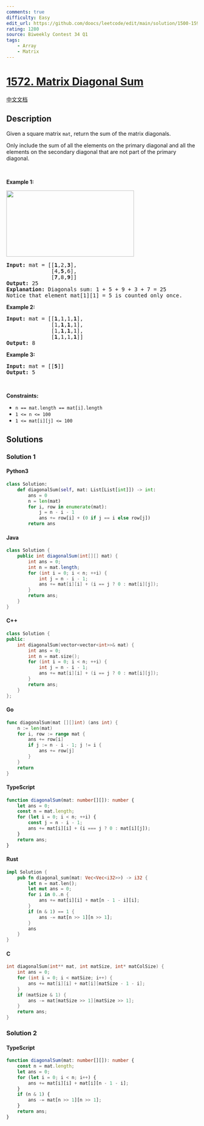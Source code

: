 ```yaml
---
comments: true
difficulty: Easy
edit_url: https://github.com/doocs/leetcode/edit/main/solution/1500-1599/1572.Matrix%20Diagonal%20Sum/README_EN.md
rating: 1280
source: Biweekly Contest 34 Q1
tags:
    - Array
    - Matrix
---
```


<!-- problem:start -->

# [1572. Matrix Diagonal Sum](https://leetcode.com/problems/matrix-diagonal-sum)

[中文文档](/solution/1500-1599/1572.Matrix%20Diagonal%20Sum/README.md)

## Description

<!-- description:start -->

<p>Given a&nbsp;square&nbsp;matrix&nbsp;<code>mat</code>, return the sum of the matrix diagonals.</p>

<p>Only include the sum of all the elements on the primary diagonal and all the elements on the secondary diagonal that are not part of the primary diagonal.</p>

<p>&nbsp;</p>
<p><strong class="example">Example 1:</strong></p>
<img alt="" src="https://fastly.jsdelivr.net/gh/doocs/leetcode@main/solution/1500-1599/1572.Matrix%20Diagonal%20Sum/images/sample_1911.png" style="width: 336px; height: 174px;" />
<pre>
<strong>Input:</strong> mat = [[<strong>1</strong>,2,<strong>3</strong>],
&nbsp;             [4,<strong>5</strong>,6],
&nbsp;             [<strong>7</strong>,8,<strong>9</strong>]]
<strong>Output:</strong> 25
<strong>Explanation: </strong>Diagonals sum: 1 + 5 + 9 + 3 + 7 = 25
Notice that element mat[1][1] = 5 is counted only once.
</pre>

<p><strong class="example">Example 2:</strong></p>

<pre>
<strong>Input:</strong> mat = [[<strong>1</strong>,1,1,<strong>1</strong>],
&nbsp;             [1,<strong>1</strong>,<strong>1</strong>,1],
&nbsp;             [1,<strong>1</strong>,<strong>1</strong>,1],
&nbsp;             [<strong>1</strong>,1,1,<strong>1</strong>]]
<strong>Output:</strong> 8
</pre>

<p><strong class="example">Example 3:</strong></p>

<pre>
<strong>Input:</strong> mat = [[<strong>5</strong>]]
<strong>Output:</strong> 5
</pre>

<p>&nbsp;</p>
<p><strong>Constraints:</strong></p>

<ul>
	<li><code>n == mat.length == mat[i].length</code></li>
	<li><code>1 &lt;= n &lt;= 100</code></li>
	<li><code>1 &lt;= mat[i][j] &lt;= 100</code></li>
</ul>

<!-- description:end -->

## Solutions

<!-- solution:start -->

### Solution 1

<!-- tabs:start -->

#### Python3

```python
class Solution:
    def diagonalSum(self, mat: List[List[int]]) -> int:
        ans = 0
        n = len(mat)
        for i, row in enumerate(mat):
            j = n - i - 1
            ans += row[i] + (0 if j == i else row[j])
        return ans
```

#### Java

```java
class Solution {
    public int diagonalSum(int[][] mat) {
        int ans = 0;
        int n = mat.length;
        for (int i = 0; i < n; ++i) {
            int j = n - i - 1;
            ans += mat[i][i] + (i == j ? 0 : mat[i][j]);
        }
        return ans;
    }
}
```

#### C++

```cpp
class Solution {
public:
    int diagonalSum(vector<vector<int>>& mat) {
        int ans = 0;
        int n = mat.size();
        for (int i = 0; i < n; ++i) {
            int j = n - i - 1;
            ans += mat[i][i] + (i == j ? 0 : mat[i][j]);
        }
        return ans;
    }
};
```

#### Go

```go
func diagonalSum(mat [][]int) (ans int) {
	n := len(mat)
	for i, row := range mat {
		ans += row[i]
		if j := n - i - 1; j != i {
			ans += row[j]
		}
	}
	return
}
```

#### TypeScript

```ts
function diagonalSum(mat: number[][]): number {
    let ans = 0;
    const n = mat.length;
    for (let i = 0; i < n; ++i) {
        const j = n - i - 1;
        ans += mat[i][i] + (i === j ? 0 : mat[i][j]);
    }
    return ans;
}
```

#### Rust

```rust
impl Solution {
    pub fn diagonal_sum(mat: Vec<Vec<i32>>) -> i32 {
        let n = mat.len();
        let mut ans = 0;
        for i in 0..n {
            ans += mat[i][i] + mat[n - 1 - i][i];
        }
        if (n & 1) == 1 {
            ans -= mat[n >> 1][n >> 1];
        }
        ans
    }
}
```

#### C

```c
int diagonalSum(int** mat, int matSize, int* matColSize) {
    int ans = 0;
    for (int i = 0; i < matSize; i++) {
        ans += mat[i][i] + mat[i][matSize - 1 - i];
    }
    if (matSize & 1) {
        ans -= mat[matSize >> 1][matSize >> 1];
    }
    return ans;
}
```

<!-- tabs:end -->

<!-- solution:end -->

<!-- solution:start -->

### Solution 2

<!-- tabs:start -->

#### TypeScript

```ts
function diagonalSum(mat: number[][]): number {
    const n = mat.length;
    let ans = 0;
    for (let i = 0; i < n; i++) {
        ans += mat[i][i] + mat[i][n - 1 - i];
    }
    if (n & 1) {
        ans -= mat[n >> 1][n >> 1];
    }
    return ans;
}
```

<!-- tabs:end -->

<!-- solution:end -->

<!-- problem:end -->
